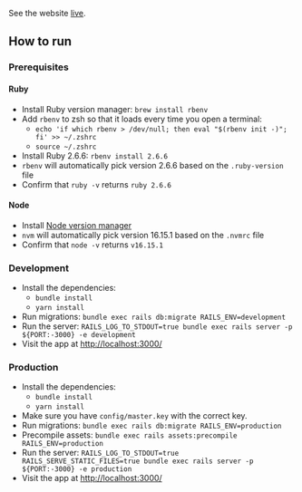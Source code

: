 See the website [live](https://rails-portfolio-wfe5.onrender.com/).

## How to run

### Prerequisites

#### Ruby
- Install Ruby version manager: `brew install rbenv`
- Add `rbenv` to zsh so that it loads every time you open a terminal:
  - `echo 'if which rbenv > /dev/null; then eval "$(rbenv init -)"; fi' >> ~/.zshrc`
  - `source ~/.zshrc`
- Install Ruby 2.6.6: `rbenv install 2.6.6`
- `rbenv` will automatically pick version 2.6.6 based on the `.ruby-version` file
- Confirm that `ruby -v` returns `ruby 2.6.6`

#### Node
- Install [Node version manager](https://github.com/nvm-sh/nvm)
- `nvm` will automatically pick version 16.15.1 based on the `.nvmrc` file
- Confirm that `node -v` returns `v16.15.1`

### Development
- Install the dependencies:
  - `bundle install`
  - `yarn install`
- Run migrations: `bundle exec rails db:migrate RAILS_ENV=development`
- Run the server: `RAILS_LOG_TO_STDOUT=true bundle exec rails server -p ${PORT:-3000} -e development`
- Visit the app at [http://localhost:3000/](http://localhost:3000/)

### Production
- Install the dependencies:
  - `bundle install`
  - `yarn install`
- Make sure you have `config/master.key` with the correct key.
- Run migrations: `bundle exec rails db:migrate RAILS_ENV=production`
- Precompile assets: `bundle exec rails assets:precompile RAILS_ENV=production`
- Run the server: `RAILS_LOG_TO_STDOUT=true RAILS_SERVE_STATIC_FILES=true bundle exec rails server -p ${PORT:-3000} -e production`
- Visit the app at [http://localhost:3000/](http://localhost:3000/)
